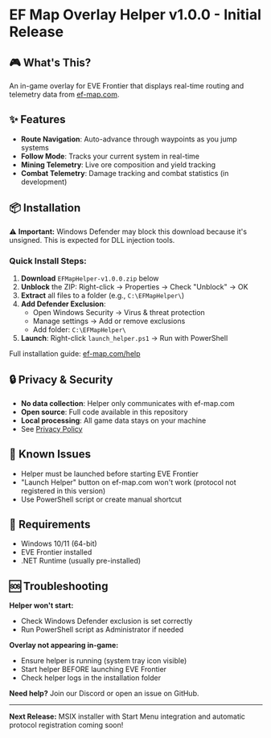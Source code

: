 # EF Map Overlay Helper v1.0.0 - Initial Release

## 🎮 What's This?

An in-game overlay for EVE Frontier that displays real-time routing and telemetry data from [ef-map.com](https://ef-map.com).

## ✨ Features

- **Route Navigation**: Auto-advance through waypoints as you jump systems
- **Follow Mode**: Tracks your current system in real-time
- **Mining Telemetry**: Live ore composition and yield tracking
- **Combat Telemetry**: Damage tracking and combat statistics (in development)

## 📦 Installation

⚠️ **Important:** Windows Defender may block this download because it's unsigned. This is expected for DLL injection tools.

### Quick Install Steps:

1. **Download** `EFMapHelper-v1.0.0.zip` below
2. **Unblock** the ZIP: Right-click → Properties → Check "Unblock" → OK
3. **Extract** all files to a folder (e.g., `C:\EFMapHelper\`)
4. **Add Defender Exclusion**:
   - Open Windows Security → Virus & threat protection
   - Manage settings → Add or remove exclusions
   - Add folder: `C:\EFMapHelper\`
5. **Launch**: Right-click `launch_helper.ps1` → Run with PowerShell

Full installation guide: [ef-map.com/help](https://ef-map.com)

## 🔒 Privacy & Security

- **No data collection**: Helper only communicates with ef-map.com
- **Open source**: Full code available in this repository
- **Local processing**: All game data stays on your machine
- See [Privacy Policy](https://ef-map.com/privacy)

## 🐛 Known Issues

- Helper must be launched before starting EVE Frontier
- "Launch Helper" button on ef-map.com won't work (protocol not registered in this version)
- Use PowerShell script or create manual shortcut

## 📝 Requirements

- Windows 10/11 (64-bit)
- EVE Frontier installed
- .NET Runtime (usually pre-installed)

## 🆘 Troubleshooting

**Helper won't start:**
- Check Windows Defender exclusion is set correctly
- Run PowerShell script as Administrator if needed

**Overlay not appearing in-game:**
- Ensure helper is running (system tray icon visible)
- Start helper BEFORE launching EVE Frontier
- Check helper logs in the installation folder

**Need help?** Join our Discord or open an issue on GitHub.

---

**Next Release:** MSIX installer with Start Menu integration and automatic protocol registration coming soon!

